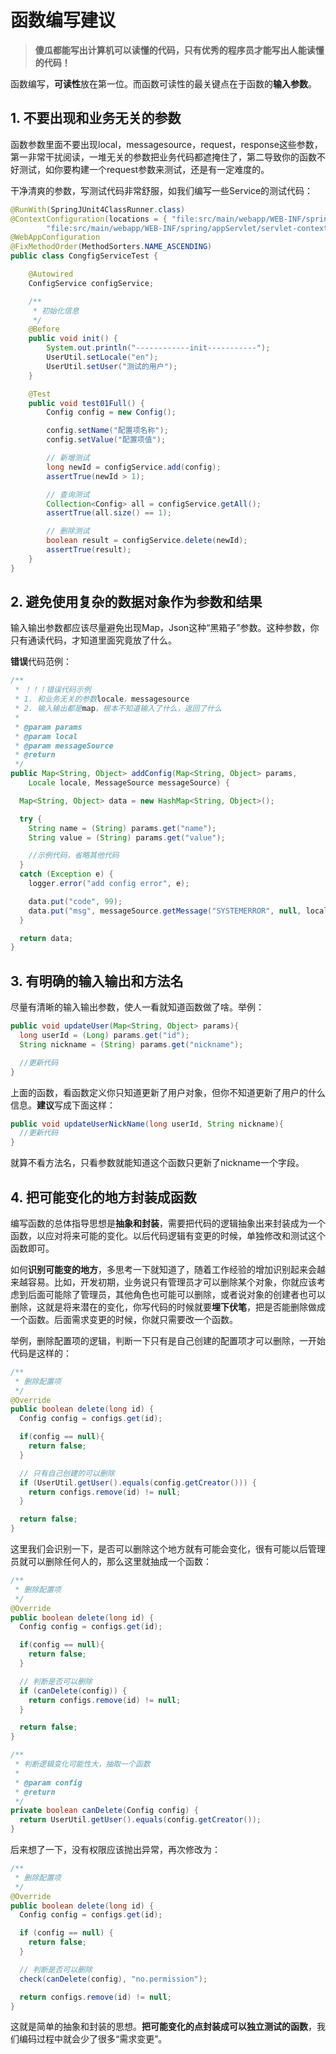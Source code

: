 # 函数编写建议

> **傻瓜都能写出计算机可以读懂的代码，只有优秀的程序员才能写出人能读懂的代码！**

函数编写，**可读性**放在第一位。而函数可读性的最关键点在于函数的**输入参数**。

## **1. 不要出现和业务无关的参数**

函数参数里面不要出现local，messagesource，request，response这些参数，第一非常干扰阅读，一堆无关的参数把业务代码都遮掩住了，第二导致你的函数不好测试，如你要构建一个request参数来测试，还是有一定难度的。

干净清爽的参数，写测试代码非常舒服，如我们编写一些Service的测试代码：

```java
@RunWith(SpringJUnit4ClassRunner.class)
@ContextConfiguration(locations = { "file:src/main/webapp/WEB-INF/spring/root-context.xml",
        "file:src/main/webapp/WEB-INF/spring/appServlet/servlet-context.xml" })
@WebAppConfiguration
@FixMethodOrder(MethodSorters.NAME_ASCENDING)
public class CongfigServiceTest {

    @Autowired
    ConfigService configService;

    /**
     * 初始化信息
     */
    @Before
    public void init() {
        System.out.println("------------init-----------");
        UserUtil.setLocale("en");
        UserUtil.setUser("测试的用户");
    }

    @Test
    public void test01Full() {
        Config config = new Config();

        config.setName("配置项名称");
        config.setValue("配置项值");

        // 新增测试
        long newId = configService.add(config);
        assertTrue(newId > 1);

        // 查询测试
        Collection<Config> all = configService.getAll();
        assertTrue(all.size() == 1);

        // 删除测试
        boolean result = configService.delete(newId);
        assertTrue(result);
    }
}
```

## **2. 避免使用复杂的数据对象作为参数和结果**

输入输出参数都应该尽量避免出现Map，Json这种“黑箱子”参数。这种参数，你只有通读代码，才知道里面究竟放了什么。

**错误**代码范例：

```java
/**
 * ！！！错误代码示例
 * 1. 和业务无关的参数locale，messagesource
 * 2. 输入输出都是map，根本不知道输入了什么，返回了什么
 * 
 * @param params
 * @param local
 * @param messageSource
 * @return
 */
public Map<String, Object> addConfig(Map<String, Object> params, 
    Locale locale, MessageSource messageSource) {

  Map<String, Object> data = new HashMap<String, Object>();

  try {
    String name = (String) params.get("name");
    String value = (String) params.get("value");

    //示例代码，省略其他代码
  }
  catch (Exception e) {
    logger.error("add config error", e);

    data.put("code", 99);
    data.put("msg", messageSource.getMessage("SYSTEMERROR", null, locale));
  }

  return data;
}
```

## **3. 有明确的输入输出和方法名**

尽量有清晰的输入输出参数，使人一看就知道函数做了啥。举例：

```java
public void updateUser(Map<String, Object> params){
  long userId = (Long) params.get("id");
  String nickname = (String) params.get("nickname");

  //更新代码
}
```

上面的函数，看函数定义你只知道更新了用户对象，但你不知道更新了用户的什么信息。**建议**写成下面这样：

```java
public void updateUserNickName(long userId, String nickname){
  //更新代码
}
```

就算不看方法名，只看参数就能知道这个函数只更新了nickname一个字段。

## **4. 把可能变化的地方封装成函数**

编写函数的总体指导思想是**抽象和封装**，需要把代码的逻辑抽象出来封装成为一个函数，以应对将来可能的变化。以后代码逻辑有变更的时候，单独修改和测试这个函数即可。

如何**识别可能变的地方**，多思考一下就知道了，随着工作经验的增加识别起来会越来越容易。比如，开发初期，业务说只有管理员才可以删除某个对象，你就应该考虑到后面可能除了管理员，其他角色也可能可以删除，或者说对象的创建者也可以删除，这就是将来潜在的变化，你写代码的时候就要**埋下伏笔**，把是否能删除做成一个函数。后面需求变更的时候，你就只需要改一个函数。

举例，删除配置项的逻辑，判断一下只有是自己创建的配置项才可以删除，一开始代码是这样的：

```java
/**
 * 删除配置项
 */
@Override
public boolean delete(long id) {
  Config config = configs.get(id);

  if(config == null){
    return false;
  }

  // 只有自己创建的可以删除
  if (UserUtil.getUser().equals(config.getCreator())) {
    return configs.remove(id) != null;      
  }

  return false;
}
```

这里我们会识别一下，是否可以删除这个地方就有可能会变化，很有可能以后管理员就可以删除任何人的，那么这里就抽成一个函数：

```java
/**
 * 删除配置项
 */
@Override
public boolean delete(long id) {
  Config config = configs.get(id);

  if(config == null){
    return false;
  }

  // 判断是否可以删除
  if (canDelete(config)) {
    return configs.remove(id) != null;      
  }

  return false;
}

/**
 * 判断逻辑变化可能性大，抽取一个函数
 * 
 * @param config
 * @return
 */
private boolean canDelete(Config config) {
  return UserUtil.getUser().equals(config.getCreator());
}
```

后来想了一下，没有权限应该抛出异常，再次修改为：

```java
/**
 * 删除配置项
 */
@Override
public boolean delete(long id) {
  Config config = configs.get(id);

  if (config == null) {
    return false;
  }

  // 判断是否可以删除
  check(canDelete(config), "no.permission");

  return configs.remove(id) != null;
}
```

这就是简单的抽象和封装的思想。**把可能变化的点封装成可以独立测试的函数**，我们编码过程中就会少了很多“需求变更”。

